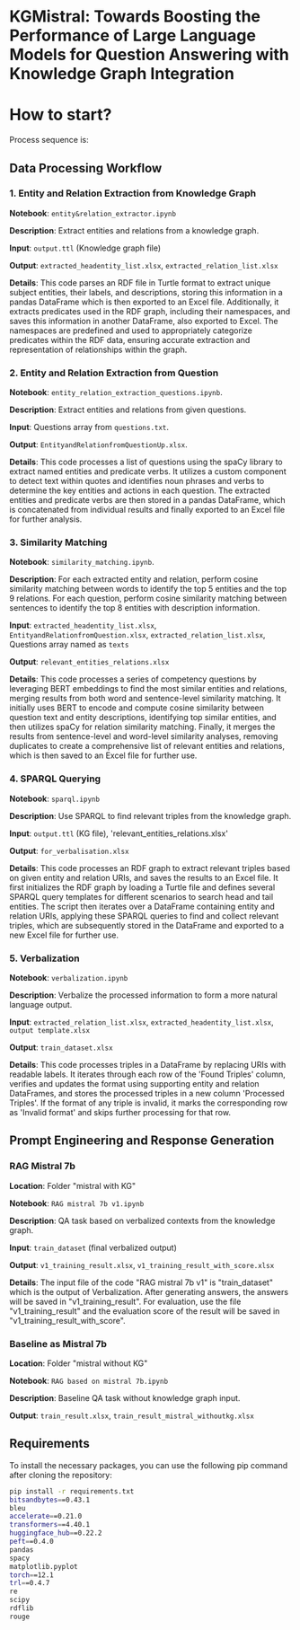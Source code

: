 # KGMistral: Towards Boosting the Performance of Large Language Models for Question Answering with Knowledge Graph Integration


# How to start?
Process sequence is:

## Data Processing Workflow

### 1. Entity and Relation Extraction from Knowledge Graph

**Notebook**: `entity&relation_extractor.ipynb`  

**Description**: Extract entities and relations from a knowledge graph.

**Input**: `output.ttl` (Knowledge graph file)  

**Output**: `extracted_headentity_list.xlsx`, `extracted_relation_list.xlsx`  

**Details**: This code parses an RDF file in Turtle format to extract unique subject entities, their labels, and descriptions, storing this information in a pandas DataFrame which is then exported to an Excel file. Additionally, it extracts predicates used in the RDF graph, including their namespaces, and saves this information in another DataFrame, also exported to Excel. The namespaces are predefined and used to appropriately categorize predicates within the RDF data, ensuring accurate extraction and representation of relationships within the graph.

### 2. Entity and Relation Extraction from Question

**Notebook**: `entity_relation_extraction_questions.ipynb`.

**Description**: Extract entities and relations from given questions.  

**Input**: Questions array from `questions.txt`.

**Output**: `EntityandRelationfromQuestionUp.xlsx`.

**Details**: This code processes a list of questions using the spaCy library to extract named entities and predicate verbs. It utilizes a custom component to detect text within quotes and identifies noun phrases and verbs to determine the key entities and actions in each question. The extracted entities and predicate verbs are then stored in a pandas DataFrame, which is concatenated from individual results and finally exported to an Excel file for further analysis.

### 3. Similarity Matching

**Notebook**: `similarity_matching.ipynb`.

**Description**: For each extracted entity and relation, perform cosine similarity matching between words to identify the top 5 entities and the top 9 relations. For each question, perform cosine similarity matching between sentences to identify the top 8 entities with description information.  

**Input**: `extracted_headentity_list.xlsx`, `EntityandRelationfromQuestion.xlsx`, `extracted_relation_list.xlsx`, Questions array named as `texts`  

**Output**: `relevant_entities_relations.xlsx`

**Details**: This code processes a series of competency questions by leveraging BERT embeddings to find the most similar entities and relations, merging results from both word and sentence-level similarity matching. It initially uses BERT to encode and compute cosine similarity between question text and entity descriptions, identifying top similar entities, and then utilizes spaCy for relation similarity matching. Finally, it merges the results from sentence-level and word-level similarity analyses, removing duplicates to create a comprehensive list of relevant entities and relations, which is then saved to an Excel file for further use.

### 4. SPARQL Querying

**Notebook**: `sparql.ipynb`  

**Description**: Use SPARQL to find relevant triples from the knowledge graph.

**Input**: `output.ttl` (KG file), 'relevant_entities_relations.xlsx'

**Output**: `for_verbalisation.xlsx`

**Details**: This code processes an RDF graph to extract relevant triples based on given entity and relation URIs, and saves the results to an Excel file. It first initializes the RDF graph by loading a Turtle file and defines several SPARQL query templates for different scenarios to search head and tail entities. The script then iterates over a DataFrame containing entity and relation URIs, applying these SPARQL queries to find and collect relevant triples, which are subsequently stored in the DataFrame and exported to a new Excel file for further use.

### 5. Verbalization

**Notebook**: `verbalization.ipynb`  

**Description**: Verbalize the processed information to form a more natural language output. 

**Input**: `extracted_relation_list.xlsx`, `extracted_headentity_list.xlsx`, `output template.xlsx`  

**Output**: `train_dataset.xlsx` 

**Details**: This code processes triples in a DataFrame by replacing URIs with readable labels. It iterates through each row of the 'Found Triples' column, verifies and updates the format using supporting entity and relation DataFrames, and stores the processed triples in a new column 'Processed Triples'. If the format of any triple is invalid, it marks the corresponding row as 'Invalid format' and skips further processing for that row.

## Prompt Engineering and Response Generation

### RAG Mistral 7b

**Location**: Folder "mistral with KG"  

**Notebook**: `RAG mistral 7b v1.ipynb`  

**Description**: QA task based on verbalized contexts from the knowledge graph.  

**Input**: `train_dataset` (final verbalized output)  

**Output**: `v1_training_result.xlsx`, `v1_training_result_with_score.xlsx`

**Details**: The input file of the code "RAG mistral 7b v1" is "train_dataset" which is the output of Verbalization. After generating answers, the answers will be saved in "v1_training_result". For evaluation, use the file "v1_training_result" and the evaluation score of the result will be saved in "v1_training_result_with_score".

### Baseline as Mistral 7b

**Location**: Folder "mistral without KG"  

**Notebook**: `RAG based on mistral 7b.ipynb`  

**Description**: Baseline QA task without knowledge graph input.  

**Output**: `train_result.xlsx`, `train_result_mistral_withoutkg.xlsx`

## Requirements

To install the necessary packages, you can use the following pip command after cloning the repository:

```bash
pip install -r requirements.txt
bitsandbytes==0.43.1
bleu
accelerate==0.21.0
transformers==4.40.1
huggingface_hub==0.22.2
peft==0.4.0
pandas
spacy
matplotlib.pyplot
torch==12.1
trl==0.4.7
re
scipy
rdflib
rouge
